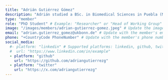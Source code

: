 ```yaml
---
title: "Adrián Gutiérrez Gómez"
description: "Adrián studied a BSc. in Biomedical Sciences in Puebla (Mexico) followed by a MSc. in Computational Neurosciences at the ETH in Zürich (Switzerland). He joined the group as a PhD student in 2021. He studies the involvemt Spreading Depolarization in MTL epilepsy patients at seizure termination as well as the role of microseizures in ictal initiation."
type: "member"
role: "PhD Student" # Example: "Researcher" or "Head of Working Group"
image: "/images/members/adrian-gutierrez-gomez.jpeg" # Update the image path for the member
email: "adrian.gutierrez_gomez@ukbonn.de" # Update with the member's email
phone: "+CountryCode PhoneNumber" # Update with the member's phone number
social_media:
  #- platform: "linkedin" # Supported platforms: linkedin, github, twitter, etc.
  #  url: "https://www.linkedin.com/in/example"
  - platform: "github"
    url: "https://github.com/adriangutierrezg"
  - platform: "twitter"
    url: "https://x.com/adriangutierrezg"
---
```

